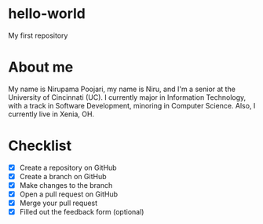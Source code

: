 # hello-world
My first repository

# About me
My name is Nirupama Poojari, my name is Niru, and I'm a senior at the University of Cincinnati (UC). I currently major in Information Technology, with a track in Software Development, minoring in Computer Science. Also, I currently live in Xenia, OH. 

# Checklist 
- [x] Create a repository on GitHub
- [x] Create a branch on GitHub
- [x] Make changes to the branch
- [x] Open a pull request on GitHub
- [x] Merge your pull request
- [x] Filled out the feedback form (optional)
